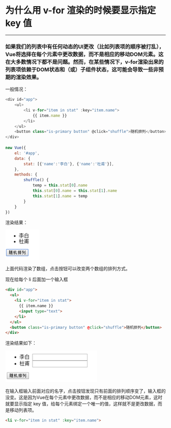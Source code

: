 # 为什么用 v-for 渲染的时候要显示指定 key 值

---

### 如果我们的列表中有任何动态的UI更改（比如列表项的顺序被打乱），Vue将选择在每个元素中更改数据，而不是相应的移动DOM元素。这在大多数情况下都不是问题。然而，在某些情况下，v-for渲染出来的列表项依赖于DOM状态和（或）子组件状态，这可能会导致一些非预期的渲染效果。

一般情况：

```javascript
<div id="app">
    <ul>
        <li v-for="item in stat" :key="item.name">
            {{ item.name }}
        </li>
    </ul>
    <button class="is-primary button" @click="shuffle">随机排列</button>
</div>

new Vue({
    el: '#app',
    data: {
        stat: [{'name':'李白'}, {'name':'杜甫'}],
    },
    methods: {
        shuffle() {
            temp = this.stat[0].name
            this.stat[0].name = this.stat[1].name
            this.stat[1].name = temp
        }
    }
})
```

渲染结果：

![](./img/day14-names.png)

上面代码渲染了数组，点击按钮可以改变两个数组的排列方式。

现在给每个 li 后面加一个输入框

```html
<div id="app">
  <ul>
    <li v-for="item in stat">
      {{ item.name }}
      <input type="text">
    </li>
  </ul>
  <button class="is-primary button" @click="shuffle">随机排列</button>
</div>
```

渲染结果如下：

![](./img/day14-input.png)

在输入框输入前面对应的名字，点击按钮发现只有前面的排列顺序变了，输入框的没变。这是因为Vue在每个元素中更改数据，而不是相应的移动DOM元素，这时就要显示指定 key 值，给每个元素绑定一个唯一的值，这样就不是更改数据，而是移动列表项。

```html
<li v-for="item in stat" :key="item.name">
```